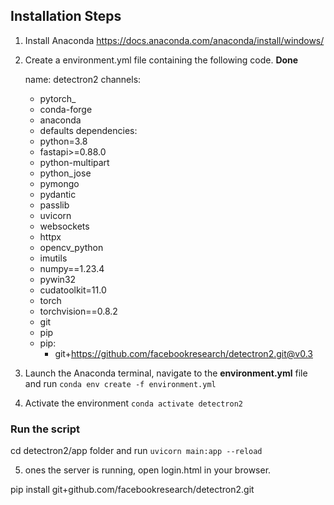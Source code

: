 ## Installation Steps

1. Install Anaconda https://docs.anaconda.com/anaconda/install/windows/

2. Create a environment.yml file containing the following code.  **Done**
   
    name: detectron2
    channels:
    - pytorch_
    - conda-forge
    - anaconda
    - defaults
    dependencies:
    - python=3.8
    - fastapi>=0.88.0
    - python-multipart
    - python_jose
    - pymongo
    - pydantic
    - passlib
    - uvicorn
    - websockets
    - httpx
    - opencv_python
    - imutils
    - numpy==1.23.4
    - pywin32
    - cudatoolkit=11.0
    - torch
    - torchvision==0.8.2
    - git
    - pip
    - pip:
        - git+https://github.com/facebookresearch/detectron2.git@v0.3
        

3. Launch the Anaconda terminal, navigate to the **environment.yml** file and run `conda env create -f environment.yml`

4. Activate the environment `conda activate detectron2`

### Run the script

cd detectron2/app folder  and run   `uvicorn main:app --reload`

5. ones the server is running, open login.html in your browser.


pip install git+github.com/facebookresearch/detectron2.git